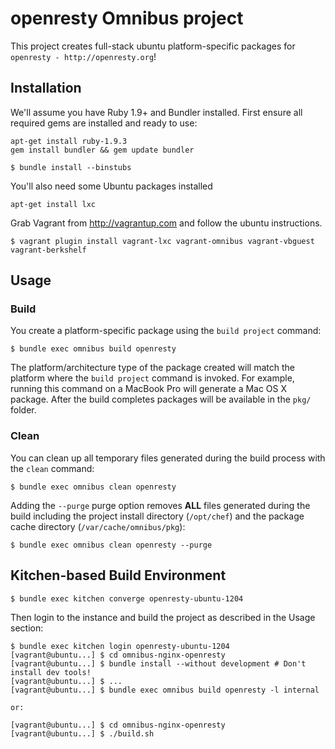 # openresty Omnibus project

This project creates full-stack ubuntu platform-specific packages for
`openresty - http://openresty.org`!

## Installation

We'll assume you have Ruby 1.9+ and Bundler installed. First ensure all
required gems are installed and ready to use:

```shell
apt-get install ruby-1.9.3
gem install bundler && gem update bundler
```

```shell
$ bundle install --binstubs
```

You'll also need some Ubuntu packages installed

```shell
apt-get install lxc
```

Grab Vagrant from http://vagrantup.com and follow the ubuntu instructions.


```shell
$ vagrant plugin install vagrant-lxc vagrant-omnibus vagrant-vbguest vagrant-berkshelf
```

## Usage

### Build

You create a platform-specific package using the `build project` command:

```shell
$ bundle exec omnibus build openresty
```

The platform/architecture type of the package created will match the platform
where the `build project` command is invoked. For example, running this command
on a MacBook Pro will generate a Mac OS X package. After the build completes
packages will be available in the `pkg/` folder.

### Clean

You can clean up all temporary files generated during the build process with
the `clean` command:

```shell
$ bundle exec omnibus clean openresty
```

Adding the `--purge` purge option removes __ALL__ files generated during the
build including the project install directory (`/opt/chef`) and
the package cache directory (`/var/cache/omnibus/pkg`):

```shell
$ bundle exec omnibus clean openresty --purge
```

Kitchen-based Build Environment
-------------------------------


```shell
$ bundle exec kitchen converge openresty-ubuntu-1204
```

Then login to the instance and build the project as described in the Usage
section:

```shell
$ bundle exec kitchen login openresty-ubuntu-1204
[vagrant@ubuntu...] $ cd omnibus-nginx-openresty
[vagrant@ubuntu...] $ bundle install --without development # Don't install dev tools!
[vagrant@ubuntu...] $ ...
[vagrant@ubuntu...] $ bundle exec omnibus build openresty -l internal

or:

[vagrant@ubuntu...] $ cd omnibus-nginx-openresty
[vagrant@ubuntu...] $ ./build.sh
```
